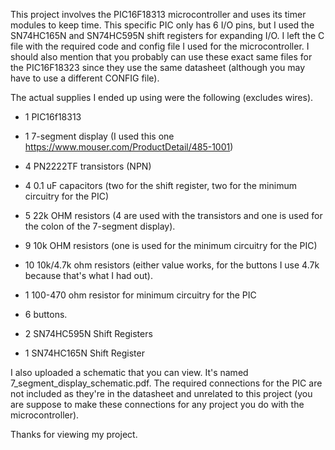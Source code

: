 This project involves the PIC16F18313 microcontroller and uses its timer modules to keep time.
This specific PIC only has 6 I/O pins, but I used the SN74HC165N and SN74HC595N shift registers for expanding I/O.
I left the C file with the required code and config file I used for the microcontroller.
I should also mention that you probably can use these exact same files for the PIC16F18323 since they use the same datasheet (although you may have to use a different CONFIG file).

The actual supplies I ended up using were the following (excludes wires).

* 1 PIC16f18313

* 1 7-segment display (I used this one https://www.mouser.com/ProductDetail/485-1001)

* 4 PN2222TF transistors (NPN)

* 4 0.1 uF capacitors (two for the shift register, two for the minimum circuitry for the PIC)

* 5 22k OHM resistors (4 are used with the transistors and one is used for the colon of the 7-segment display).

* 9 10k OHM resistors (one is used for the minimum circuitry for the PIC)

* 10 10k/4.7k ohm resistors (either value works, for the buttons I use 4.7k because that's what I had out).

* 1 100-470 ohm resistor for minimum circuitry for the PIC

* 6 buttons.

* 2 SN74HC595N Shift Registers

* 1 SN74HC165N Shift Register

I also uploaded a schematic that you can view.  It's named 7_segment_display_schematic.pdf. 
The required connections for the PIC are not included as they're in the datasheet and unrelated to this project (you are suppose to make these connections for any project you do with the microcontroller).

Thanks for viewing my project.
